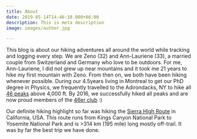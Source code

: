 ```yaml
---
title: About
date: 2019-05-14T14:46:10.000+06:00
description: This is meta description
image: images/author.jpg

---
```

This blog is about our hiking adventures all around the world while tracking and logging every step. We are Zeno (32) and Ann-Lauriene (33), a married couple from Switzerland and Germany who love to be outdoors. For me, Ann-Lauriene, I did not grew up near mountains and it took me 21 years to hike my first mountain with Zeno. From then on, we both have been hiking whenever possible. During our 4.5years living in Montreal to get our PhD degree in Physics, we frequently travelled to the Adirondacks, NY to hike all [46 peaks](https://www.blogger.com/blog/post/edit/4565506442959415771/3498187064564294977#) above 4,000 ft. By 2016, we successfully hiked all peaks and are now proud members of the [46er club](https://www.blogger.com/blog/post/edit/4565506442959415771/3498187064564294977#) :)

Our definite hiking highlight so far was hiking the [Sierra High Route](https://www.blogger.com/blog/post/edit/4565506442959415771/3498187064564294977#) in California, USA. This route runs from Kings Canyon National Park to Yosemite National Park and is >314 km (195 mile) long mostly off-trail. It was by far the best trip we have done.